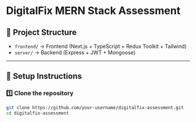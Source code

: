 # DigitalFix MERN Stack Assessment

## 📂 Project Structure

- `frontend/` → Frontend (Next.js + TypeScript + Redux Toolkit + Tailwind)
- `server/` → Backend (Express + JWT + Mongoose)

---

## 🚀 Setup Instructions

### 1️⃣ Clone the repository

```bash
git clone https://github.com/your-username/digitalfix-assessment.git
cd digitalfix-assessment
```
